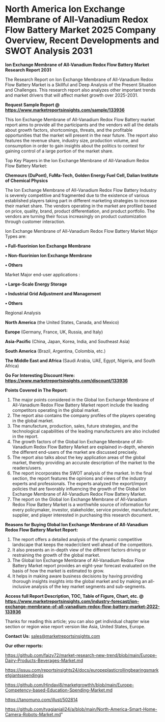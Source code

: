 # North America Ion Exchange Membrane of All-Vanadium Redox Flow Battery Market 2025 Company Overview, Recent Developments and SWOT Analysis 2031

<strong>Ion Exchange Membrane of All-Vanadium Redox Flow Battery Market Research Report 2031</strong>

The Research Report on Ion Exchange Membrane of All-Vanadium Redox Flow Battery Market is a Skillful and Deep Analysis of the Present Situation and Challenges. This research report also analyzes other important trends and market drivers that will affect market growth over 2025-2031.

<strong>Request Sample Report @ <a href=https://www.marketreportsinsights.com/sample/133936>https://www.marketreportsinsights.com/sample/133936</a></strong>

This Ion Exchange Membrane of All-Vanadium Redox Flow Battery market report aims to provide all the participants and the vendors will all the details about growth factors, shortcomings, threats, and the profitable opportunities that the market will present in the near future. The report also features the revenue share, industry size, production volume, and consumption in order to gain insights about the politics to contest for gaining control of a large portion of the market share.

Top Key Players in the Ion Exchange Membrane of All-Vanadium Redox Flow Battery Market:

<strong>Chemours (DuPont), FuMa-Tech, Golden Energy Fuel Cell, Dalian Institute of Chemical Physics</strong>

The Ion Exchange Membrane of All-Vanadium Redox Flow Battery Industry is severely competitive and fragmented due to the existence of various established players taking part in different marketing strategies to increase their market share. The vendors operating in the market are profiled based on price, quality, brand, product differentiation, and product portfolio. The vendors are turning their focus increasingly on product customization through customer interaction.

Ion Exchange Membrane of All-Vanadium Redox Flow Battery Market Major Types are:

<strong>• Full-fluorinion Ion Exchange Membrane

• Non-fluorinion Ion Exchange Membrane

• Others</strong>

Market Major end-user applications :

<strong>• Large-Scale Energy Storage

• Industrial Grid Adjustment and Management

• Others</strong>

Regional Analysis

</u><strong><b>North America</b></strong> (the United States, Canada, and Mexico)

<strong><b>Europe </b></strong>(Germany, France, UK, Russia, and Italy)

<strong><b>Asia-Pacific</b></strong> (China, Japan, Korea, India, and Southeast Asia)

<strong><b>South America</b></strong> (Brazil, Argentina, Colombia, etc.)

<strong><b>The Middle East and Africa</b></strong> (Saudi Arabia, UAE, Egypt, Nigeria, and South Africa)

<strong>Go For Interesting Discount Here: <a href=https://www.marketreportsinsights.com/discount/133936>https://www.marketreportsinsights.com/discount/133936</a></strong>

<strong>Points Covered in The Report:</strong>
<ol>
  <li>The major points considered in the Global Ion Exchange Membrane of All-Vanadium Redox Flow Battery Market report include the leading competitors operating in the global market.</li>
  <li>The report also contains the company profiles of the players operating in the global market.</li>
  <li>The manufacture, production, sales, future strategies, and the technological capabilities of the leading manufacturers are also included in the report.</li>
  <li>The growth factors of the Global Ion Exchange Membrane of All-Vanadium Redox Flow Battery Market are explained in-depth, wherein the different end-users of the market are discussed precisely.</li>
  <li>The report also talks about the key application areas of the global market, thereby providing an accurate description of the market to the readers/users.</li>
  <li>The report incorporates the SWOT analysis of the market. In the final section, the report features the opinions and views of the industry experts and professionals. The experts analyzed the export/import policies that are favorably influencing the growth of the Global Ion Exchange Membrane of All-Vanadium Redox Flow Battery Market.</li>
  <li>The report on the Global Ion Exchange Membrane of All-Vanadium Redox Flow Battery Market is a worthwhile source of information for every policymaker, investor, stakeholder, service provider, manufacturer, supplier, and player interested in purchasing this research document.</li>
</ol>
<strong>Reasons for Buying Global Ion Exchange Membrane of All-Vanadium Redox Flow Battery Market Report:</strong>

<ol>
  <li>The report offers a detailed analysis of the dynamic competitive landscape that keeps the reader/client well ahead of the competitors.</li>
  <li>It also presents an in-depth view of the different factors driving or restraining the growth of the global market.</li>
  <li>The Global Ion Exchange Membrane of All-Vanadium Redox Flow Battery Market report provides an eight-year forecast evaluated on the basis of how the market is estimated to grow.</li>
  <li>It helps in making aware business decisions by having providing thorough insights insights into the global market and by making an all-inclusive analysis of the key market segments and sub-segments.</li>
</ol>
<strong>Access full Report Description, TOC, Table of Figure, Chart, etc. @ <a href=https://www.marketreportsinsights.com/industry-forecast/ion-exchange-membrane-of-all-vanadium-redox-flow-battery-market-2022-133936>https://www.marketreportsinsights.com/industry-forecast/ion-exchange-membrane-of-all-vanadium-redox-flow-battery-market-2022-133936</a></strong>


Thanks for reading this article; you can also get individual chapter wise section or region wise report version like Asia, United States, Europe.

<strong>Contact Us:</strong>
sales@marketreportsinsights.com

<strong>Our other reports:</strong>

<a href=https://github.com/faizy72/market-research-new-trend/blob/main/Europe-Dairy-Products-Beverages-Market.md>https://github.com/faizy72/market-research-new-trend/blob/main/Europe-Dairy-Products-Beverages-Market.md</a>

<a href=https://issuu.com/reportsinsights24/docs/europeplasticrollingbearingsmarketgiantsspendingis>https://issuu.com/reportsinsights24/docs/europeplasticrollingbearingsmarketgiantsspendingis</a>

<a href=https://github.com/Hindavi8/marketgrowthh/blob/main/Europe-Competency-based-Education-Spending-Market.md>https://github.com/Hindavi8/marketgrowthh/blob/main/Europe-Competency-based-Education-Spending-Market.md</a>

<a href=https://tanomuno.com/illust/502814>https://tanomuno.com/illust/502814</a>

<a href=https://github.com/tyagianjali24/a/blob/main/North-America-Smart-Home-Camera-Robots-Market.md>https://github.com/tyagianjali24/a/blob/main/North-America-Smart-Home-Camera-Robots-Market.md</a>"
